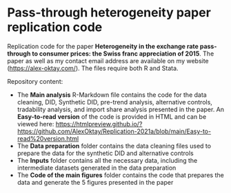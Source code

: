 # Pass-through heterogeneity paper replication code
Replication code for the paper **Heterogeneity in the exchange rate pass-through to consumer prices: the Swiss franc appreciation of 2015**. 
The paper as well as my contact email address are available on my website (https://alex-oktay.com/). The files require both R and Stata.

Repository content:
- The **Main analysis** R-Markdown file contains the code for the data cleaning, DID, Synthetic DID, pre-trend analysis, alternative controls, tradability analysis, and import share analysis presented in the paper. An **Easy-to-read version** of the code is provided in HTML and can be viewed here: https://htmlpreview.github.io/?https://github.com/AlexOktay/Replication-2021a/blob/main/Easy-to-read%20version.html
- The **Data preparation** folder contains the data cleaning files used to prepare the data for the synthetic DID and alternative controls
- The **Inputs** folder contains all the necessary data, including the intermediate datasets generated in the data preparation
- The **Code of the main figures** folder contains the code that prepares the data and generate the 5 figures presented in the paper
